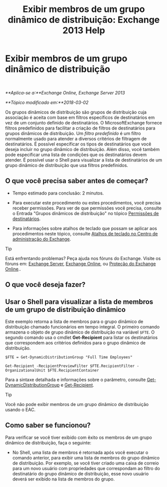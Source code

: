 ﻿---
title: 'Exibir membros de um grupo dinâmico de distribuição: Exchange 2013 Help'
TOCTitle: Exibir membros de um grupo dinâmico de distribuição
ms:assetid: 40b100c6-864e-4c82-9f98-08dd5c83e378
ms:mtpsurl: https://technet.microsoft.com/pt-br/library/Bb232019(v=EXCHG.150)
ms:contentKeyID: 50484688
ms.date: 05/22/2018
mtps_version: v=EXCHG.150
ms.translationtype: MT
---

# Exibir membros de um grupo dinâmico de distribuição

 

_**Aplica-se a:**Exchange Online, Exchange Server 2013_

_**Tópico modificado em:**2018-03-02_

Os grupos dinâmicos de distribuição são grupos de distribuição cuja associação é aceita com base em filtros específicos de destinatários em vez de um conjunto definido de destinatários. O MicrosoftExchange fornece filtros predefinidos para facilitar a criação de filtros de destinatários para grupos dinâmicos de distribuição. Um *filtro predefinido* é um filtro normalmente usado para atender a diversos critérios de filtragem de destinatários. É possível especificar os tipos de destinatários que você deseja incluir no grupo dinâmico de distribuição. Além disso, você também pode especificar uma lista de condições que os destinatários devem atender. É possível usar o Shell para visualizar a lista de destinatários de um grupo dinâmico de distribuição que usa filtros predefinidos.

## O que você precisa saber antes de começar?

  - Tempo estimado para conclusão: 2 minutos.

  - Para executar este procedimento ou estes procedimentos, você precisa receber permissões. Para ver de que permissões você precisa, consulte o Entrada "Grupos dinâmicos de distribuição" no tópico [Permissões de destinatários](recipients-permissions-exchange-2013-help.md).

  - Para informações sobre atalhos de teclado que possam se aplicar aos procedimentos neste tópico, consulte [Atalhos de teclado no Centro de administração do Exchange](keyboard-shortcuts-in-the-exchange-admin-center-exchange-online-protection-help.md).


> [!TIP]
> Está enfrentando problemas? Peça ajuda nos fóruns do Exchange. Visite os fóruns em: <A href="https://go.microsoft.com/fwlink/p/?linkid=60612">Exchange Server</A>, <A href="https://go.microsoft.com/fwlink/p/?linkid=267542">Exchange Online</A>, ou <A href="https://go.microsoft.com/fwlink/p/?linkid=285351">Proteção do Exchange Online</A>..



## O que você deseja fazer?

## Usar o Shell para visualizar a lista de membros de um grupo de distribuição dinâmico

Este exemplo retorna a lista de membros para o grupo dinâmico de distribuição chamado funcionários em tempo integral. O primeiro comando armazena o objeto de grupo dinâmico de distribuição na variável `$FTE`. O segundo comando usa o cmdlet **Get-Recipient** para listar os destinatários que correspondem aos critérios definidos para o grupo dinâmico de distribuição.

    $FTE = Get-DynamicDistributionGroup "Full Time Employees"

    Get-Recipient -RecipientPreviewFilter $FTE.RecipientFilter -OrganizationalUnit $FTE.RecipientContainer

Para a sintaxe detalhada e informações sobre o parâmetro, consulte [Get-DynamicDistributionGroup](https://technet.microsoft.com/pt-br/library/bb124762\(v=exchg.150\)) e [Get-Recipient](https://technet.microsoft.com/pt-br/library/aa996921\(v=exchg.150\)).


> [!TIP]
> Você não pode exibir membros de um grupo dinâmico de distribuição usando o EAC.



## Como saber se funcionou?

Para verificar se você tiver exibido com êxito os membros de um grupo dinâmico de distribuição, faça o seguinte:

  - No Shell, uma lista de membros é retornada após você executar o comando anterior, para exibir uma lista de membros do grupo dinâmico de distribuição. Por exemplo, se você tiver criado uma caixa de correio para um novo usuário com propriedades que correspondam ao filtro do destinatário do grupo dinâmico de distribuição, esse novo usuário deverá ser exibido na lista de membros do grupo.

